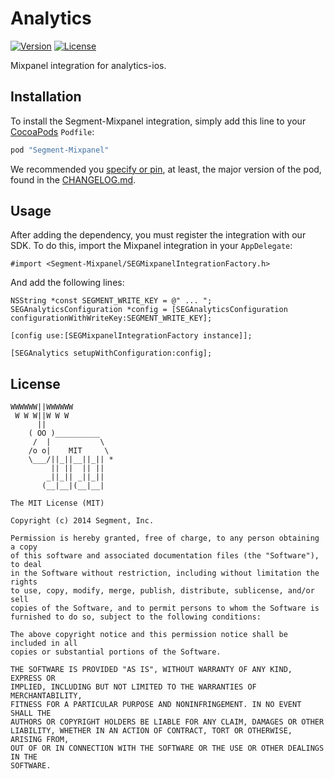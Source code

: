 # Analytics

[![Version](https://img.shields.io/cocoapods/v/Segment-Mixpanel.svg?style=flat)](http://cocoapods.org/pods/Segment-Mixpanel)
[![License](https://img.shields.io/cocoapods/l/Segment-Mixpanel.svg?style=flat)](http://cocoapods.org/pods/Segment-Mixpanel)

Mixpanel integration for analytics-ios.

## Installation

To install the Segment-Mixpanel integration, simply add this line to your [CocoaPods](http://cocoapods.org) `Podfile`:

```ruby
pod "Segment-Mixpanel"
```
We recommended you [specify or pin](](https://guides.cocoapods.org/syntax/podfile.html#pod)), at least, the major version of the pod, found in the [CHANGELOG.md](https://github.com/segment-integrations/analytics-ios-integration-mixpanel/blob/master/CHANGELOG.md).

## Usage

After adding the dependency, you must register the integration with our SDK.  To do this, import the Mixpanel integration in your `AppDelegate`:

```
#import <Segment-Mixpanel/SEGMixpanelIntegrationFactory.h>
```

And add the following lines:

```
NSString *const SEGMENT_WRITE_KEY = @" ... ";
SEGAnalyticsConfiguration *config = [SEGAnalyticsConfiguration configurationWithWriteKey:SEGMENT_WRITE_KEY];

[config use:[SEGMixpanelIntegrationFactory instance]];

[SEGAnalytics setupWithConfiguration:config];

```

## License

```
WWWWWW||WWWWWW
 W W W||W W W
      ||
    ( OO )__________
     /  |           \
    /o o|    MIT     \
    \___/||_||__||_|| *
         || ||  || ||
        _||_|| _||_||
       (__|__|(__|__|

The MIT License (MIT)

Copyright (c) 2014 Segment, Inc.

Permission is hereby granted, free of charge, to any person obtaining a copy
of this software and associated documentation files (the "Software"), to deal
in the Software without restriction, including without limitation the rights
to use, copy, modify, merge, publish, distribute, sublicense, and/or sell
copies of the Software, and to permit persons to whom the Software is
furnished to do so, subject to the following conditions:

The above copyright notice and this permission notice shall be included in all
copies or substantial portions of the Software.

THE SOFTWARE IS PROVIDED "AS IS", WITHOUT WARRANTY OF ANY KIND, EXPRESS OR
IMPLIED, INCLUDING BUT NOT LIMITED TO THE WARRANTIES OF MERCHANTABILITY,
FITNESS FOR A PARTICULAR PURPOSE AND NONINFRINGEMENT. IN NO EVENT SHALL THE
AUTHORS OR COPYRIGHT HOLDERS BE LIABLE FOR ANY CLAIM, DAMAGES OR OTHER
LIABILITY, WHETHER IN AN ACTION OF CONTRACT, TORT OR OTHERWISE, ARISING FROM,
OUT OF OR IN CONNECTION WITH THE SOFTWARE OR THE USE OR OTHER DEALINGS IN THE
SOFTWARE.
```
